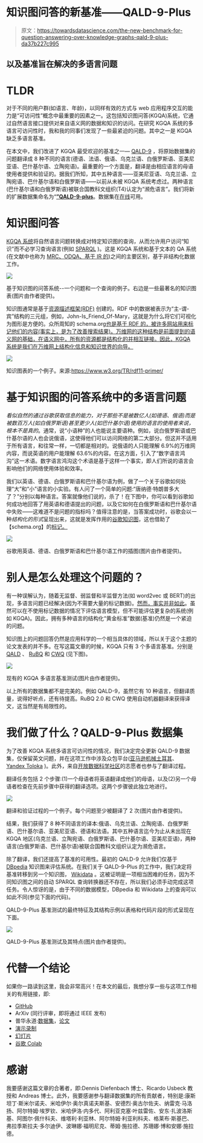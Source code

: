 # 知识图问答的新基准——QALD-9-Plus

> 原文：<https://towardsdatascience.com/the-new-benchmark-for-question-answering-over-knowledge-graphs-qald-9-plus-da37b227c995>

## 以及基准旨在解决的多语言问题

# TLDR

对于不同的用户群(如语言、年龄)，以同样有效的方式与 web 应用程序交互的能力是“可访问性”概念中最重要的因素之一。这包括知识图问答(KGQA)系统，它通过自然语言接口提供对来自语义网的数据和知识的访问。在研究 KGQA 系统的多语言可访问性时，我和我的同事们发现了一些最紧迫的问题。其中之一是 KGQA 缺乏多语言基准。

在本文中，我们改进了 KGQA 最受欢迎的基准之一— [QALD-9](https://github.com/ag-sc/QALD/tree/master/9/data) ，将原始数据集的问题翻译成 8 种不同的语言(德语、法语、俄语、乌克兰语、白俄罗斯语、亚美尼亚语、巴什基尔语、立陶宛语)。最重要的一个方面是，翻译是由相应语言的母语使用者提供和验证的。据我们所知，其中五种语言——亚美尼亚语、乌克兰语、立陶宛语、巴什基尔语和白俄罗斯语——以前从未被 KGQA 系统考虑过。两种语言(巴什基尔语和白俄罗斯语)被联合国教科文组织(T4)认定为“濒危语言”。我们将新的扩展数据集命名为“[**”QALD-9-plus**](https://github.com/Perevalov/qald_9_plus)。数据集在[在线](https://github.com/Perevalov/qald_9_plus)可用。

# 知识图问答

[KGQA 系统](https://web.stanford.edu/~jurafsky/slp3/23.pdf)将自然语言问题转换成对特定知识图的查询，从而允许用户访问“知识”而不必学习查询语言(例如 [SPARQL](https://www.w3.org/TR/sparql11-query/) )。这是 KGQA 系统和基于文本的 QA 系统(在文献中也称为 [MRC、ODQA、基于 IR 的](https://web.stanford.edu/~jurafsky/slp3/23.pdf))之间的主要区别，基于非结构化数据工作。

![](img/632a2b0d6eb74331fb59311f241b8dcf.png)

基于知识图的问答系统--一个问题和一个查询的例子。右边是一些最著名的知识图表(图片由作者提供)。

知识图通常是基于[资源描述框架(RDF)](https://www.w3.org/TR/rdf11-concepts/) 创建的。RDF 中的数据被表示为“主-谓-宾”结构的三元组，例如，John-Is_Friend_Of-Mary，这就是为什么将它们可视化为图形是方便的。众所周知的 schema.org[也是基于 RDF 的，被许多网站用来标记他们的内容(事实上，是为了改善搜索结果)。万维网的这种结构是前面提到的语义网的基础，在语义网中，所有的资源都是结构化的并相互链接。因此，KGQA 系统是我们在万维网上结构化信息和知识世界的向导。](https://schema.org/)

![](img/bdb91ff48e3c10b9f95560915bd5de2b.png)

知识图表的一个例子。来源:https://www.w3.org/TR/rdf11-primer/

# 基于知识图的问答系统中的多语言问题

*看似自然的通过谷歌获取信息的能力，对于那些不是被数亿人(如德语、俄语)而是被数百万人(如白俄罗斯语)甚至更少人(如巴什基尔语)使用的语言的使用者来说，根本不是真的*。通常，说“小语种”的人也能说主要语种。例如，说白俄罗斯语或巴什基尔语的人也会说俄语，这使得他们可以访问网络的第二大部分。但这并不适用于所有语言，和往常一样，一切都是相对的。说俄语的人只能理解 6.9%的万维网内容，而说英语的用户能理解 63.6%的内容。在这方面，引入了“数字语言鸿沟”这一术语。数字语言鸿沟这个术语是基于这样一个事实，即人们所说的语言会影响他们的网络使用体验和效率。

我们以英语、德语、白俄罗斯语和巴什基尔语为例，做了一个关于谷歌如何处理“大”和“小”语言的小实验。有人问了一个简单的问题:“唐纳德·特朗普多大了？”分别以每种语言。答案就像他们说的，杀了！在下图中，你可以看到谷歌如何成功地回答了用英语和德语提出的问题，以及它如何在白俄罗斯语和巴什基尔语中失败——这难道不是问题的指标吗？值得注意的是，当答案成功时，谷歌会以一种*结构化的形式*呈现出来，这就是发挥作用的[谷歌知识图](https://en.wikipedia.org/wiki/Google_Knowledge_Graph)，这也借助了【schema.org】的[标记。](https://schema.org/)

![](img/9e1633a3b8a9913569916341bd22121e.png)

谷歌用英语、德语、白俄罗斯语和巴什基尔语工作的插图(图片由作者提供)。

# 别人是怎么处理这个问题的？

有一种误解认为，随着无监督、弱监督和半监督方法(如 word2vec 或 BERT)的出现，多语言问题已经解决(因为不需要大量的标记数据)。[然而，事实并非如此](https://thegradient.pub/the-benderrule-on-naming-the-languages-we-study-and-why-it-matters/)。虽然可以在不使用标记数据的情况下评估语言模型，但不可能评估更复杂的系统(例如 KGQA)。因此，拥有多种语言的结构化“黄金标准”数据(基准)仍然是一个紧迫的问题。

知识图上的问题回答仍然是应用科学的一个相当具体的领域，所以关于这个主题的论文发表的并不多。在写这篇文章的时候，KGQA 只有 3 个多语言基准。分别是 [QALD](https://github.com/ag-sc/QALD) 、 [RuBQ](https://github.com/vladislavneon/RuBQ) 和 [CWQ](https://arxiv.org/abs/2108.03509) (见下图)。

![](img/da6e84b3f69babf1c55cc1774efe553b.png)

现有的 KGQA 多语言基准测试(图片由作者提供)。

以上所有的数据集都不是完美的。例如 QALD-9，虽然它有 10 种语言，但翻译质量，说得好听点，还有待提高。RuBQ 2.0 和 CWQ 使用自动机器翻译来获得译文，这当然是有局限性的。

# 我们做了什么？QALD-9-Plus 数据集

为了改善 KGQA 系统多语言可访问性的情况，我们决定完全更新 QALD-9 数据集，仅保留英文问题，并在这项工作中涉及众包平台([亚马逊机械土耳其](https://www.mturk.com/)、 [Yandex Toloka](https://toloka.ai/) )。此外，来自[开放数据科学社区](https://ods.ai/)的志愿者也参与了翻译过程。

翻译任务包括 2 个步骤:(1)一个母语者将英语翻译成他们的母语，以及(2)另一个母语者检查在先前步骤中获得的翻译选项。这两个步骤彼此独立地进行。

![](img/4f55e3fef3c4ca1379b5710b69026122.png)

翻译和验证过程的一个例子。每个问题至少被翻译了 2 次(图片由作者提供)。

结果，我们获得了 8 种不同语言的译本:俄语、乌克兰语、立陶宛语、白俄罗斯语、巴什基尔语、亚美尼亚语、德语和法语。其中五种语言迄今为止从未出现在 KGQA 地区(乌克兰语、立陶宛语、白俄罗斯语、巴什基尔语、亚美尼亚语)，两种语言(白俄罗斯语、巴什基尔语)被联合国教科文组织认定为濒危语言。

除了翻译，我们还提高了基准的可用性。最初的 QALD-9 允许我们仅基于 [DBpedia](https://www.dbpedia.org/) 知识图来评估系统。在我们关于 QALD-9-Plus 的工作中，我们决定将基准转移到另一个知识图， [Wikidata](https://www.wikidata.org/wiki/Wikidata:Main_Page) 。这被证明是一项相当困难的任务，因为不同知识图之间的自动 SPARQL 查询转换器还不存在，所以我们必须手动完成这项任务。令人惊讶的是，由于不同的数据模型，DBpedia 和 Wikidata 上的查询可以如此不同(参见下面的代码)。

QALD-9-Plus 基准测试的最终特征及其结构示例以表格和代码片段的形式呈现在下面。

![](img/1400a2b83ab64cc56e4f282070aac3ef.png)

QALD-9-Plus 基准测试及其特点(图片由作者提供)。

# 代替一个结论

如果你一路读到这里，我会非常高兴！在本文的最后，我想分享一些与这项工作相关的有用链接，即:

*   [GitHub](https://github.com/Perevalov/qald_9_plus/)
*   ArXiv (同行评审，即将通过 IEEE 发布)
*   普华永道:[数据集](https://paperswithcode.com/dataset/qald-9-plus)，[论文](https://paperswithcode.com/paper/qald-9-plus-a-multilingual-dataset-for-1)
*   [演示录制](https://youtu.be/W1w7CJTV48c)
*   [幻灯片](https://drive.google.com/file/d/1cDphq4DeSiZr-WBvdwu34rcxQ0aP4q95/view?usp=sharing)
*   [谷歌 Colab](https://colab.research.google.com/drive/1eWsQoIaeT9_vii1v3PVU04Rms4EoyLAh?usp=sharing)

# 感谢

我要感谢这篇文章的合著者，即:Dennis Diefenbach 博士、Ricardo Usbeck 教授和 Andreas 博士。此外，我要感谢参与翻译数据集的所有贡献者，特别是:康斯坦丁·斯米尔诺夫、米哈伊尔·奥尔真诺夫斯基、安德烈·奥古尔佐夫、纳雷克·马洛扬、阿尔特姆·埃罗钦、米哈伊洛·内多代、阿利亚克塞·叶兹雷佐、安东·扎波洛斯基、阿图尔·佩什科夫、维塔利·利亚林、阿尔特姆·利亚利科夫、格莱布·斯基巴、弗拉季斯拉夫·多尔迪伊、波琳娜·福明尼克、蒂姆·施拉德、苏珊娜·博和安娜·施拉德。